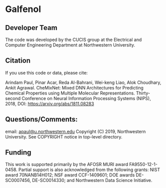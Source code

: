 # Galfenol


## Developer Team
The code was developed by the CUCIS group at the Electrical and Computer Engineering Department at Northwestern University.

## Citation
If you use this code or data, please cite:

Arindam Paul, Pinar Acar, Reda Al-Bahrani, Wei-keng Liao, Alok Choudhary, Ankit Agrawal. CheMixNet: Mixed DNN Architectures for Predicting Chemical Properties using Multiple Molecular Representations. Thirty-second Conference on Neural Information Processing Systems (NIPS), 2018, DOI: https://arxiv.org/abs/1811.08283

## Questions/Comments:
email: apaul@u.northwestern.edu
Copyright (C) 2019, Northwestern University.
See COPYRIGHT notice in top-level directory.

## Funding 

This work is supported primarily by the AFOSR MURI award FA9550-12-1-0458. Partial support is also acknowledged from the following grants: NIST award 70NANB14H012; NSF award CCF-1409601; DOE awards DE-SC0007456, DE-SC0014330; and Northwestern Data Science Initiative.

